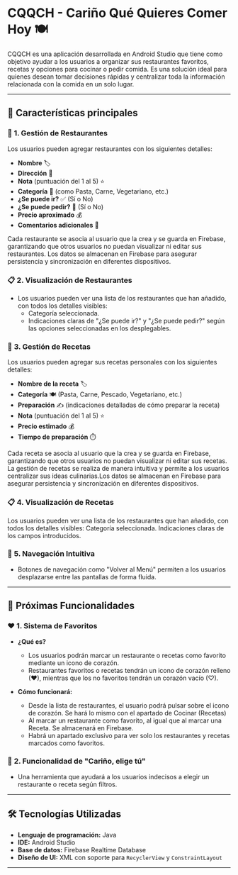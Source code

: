 # CQQCH - Cariño Qué Quieres Comer Hoy 🍽️

CQQCH es una aplicación desarrollada en Android Studio que tiene como objetivo ayudar a los usuarios a organizar sus restaurantes favoritos, recetas y opciones para cocinar o pedir comida. Es una solución ideal para quienes desean tomar decisiones rápidas y centralizar toda la información relacionada con la comida en un solo lugar.

---

## 🚀 **Características principales**

### 🏢 **1. Gestión de Restaurantes**
Los usuarios pueden agregar restaurantes con los siguientes detalles:
  - **Nombre** 🏷️
  - **Dirección** 📍
  - **Nota** (puntuación del 1 al 5) ⭐
  - **Categoría** 🍴 (como Pasta, Carne, Vegetariano, etc.)
  - **¿Se puede ir?** ✅ (Sí o No)
  - **¿Se puede pedir?** 🛵 (Sí o No)
  - **Precio aproximado** 💰
  - **Comentarios adicionales** 📝

  Cada restaurante se asocia al usuario que la crea y se guarda en Firebase, garantizando que otros usuarios no puedan visualizar ni editar sus restaurantes. Los datos se almacenan en Firebase para asegurar persistencia y sincronización en diferentes dispositivos.

### 📋 **2. Visualización de Restaurantes**
- Los usuarios pueden ver una lista de los restaurantes que han añadido, con todos los detalles visibles:
  - Categoría seleccionada.
  - Indicaciones claras de "¿Se puede ir?" y "¿Se puede pedir?" según las opciones seleccionadas en los desplegables.


### 🍳 **3. Gestión de Recetas**

Los usuarios pueden agregar sus recetas personales con los siguientes detalles:

- **Nombre de la receta** 🏷️
- **Categoría** 🍽️ (Pasta, Carne, Pescado, Vegetariano, etc.)
- **Preparación** ✍️ (indicaciones detalladas de cómo preparar la receta)
- **Nota** (puntuación del 1 al 5) ⭐
- **Precio estimado** 💰
- **Tiempo de preparación** ⏱️

Cada receta se asocia al usuario que la crea y se guarda en Firebase, garantizando que otros usuarios no puedan visualizar ni editar sus recetas. La gestión de recetas se realiza de manera intuitiva y permite a los usuarios centralizar sus ideas culinarias.Los datos se almacenan en Firebase para asegurar persistencia y sincronización en diferentes dispositivos.


    
### 📋 4. Visualización de Recetas
Los usuarios pueden ver una lista de los restaurantes que han añadido, con todos los detalles visibles:
Categoría seleccionada.
Indicaciones claras de los campos introducidos.


### 🧭 **5. Navegación Intuitiva**
- Botones de navegación como "Volver al Menú" permiten a los usuarios desplazarse entre las pantallas de forma fluida.


---

## 🌟 **Próximas Funcionalidades**

### ❤️ **1. Sistema de Favoritos**
- **¿Qué es?**
  - Los usuarios podrán marcar un restaurante o recetas como favorito mediante un icono de corazón.
  - Restaurantes favoritos o recetas tendrán un icono de corazón relleno (♥), mientras que los no favoritos tendrán un corazón vacío (♡).


- **Cómo funcionará:**
  - Desde la lista de restaurantes, el usuario podrá pulsar sobre el icono de corazón. Se hará lo mismo con el apartado de Cocinar (Recetas)
  - Al marcar un restaurante como favorito, al igual que al marcar una Receta. Se almacenará en Firebase.
  - Habrá un apartado exclusivo para ver solo los restaurantes y recetas marcados como favoritos.

### 🎲 **2. Funcionalidad de "Cariño, elige tú"**
- Una herramienta que ayudará a los usuarios indecisos a elegir un restaurante o receta según filtros.

---

## 🛠️ **Tecnologías Utilizadas**

- **Lenguaje de programación:** Java
- **IDE:** Android Studio
- **Base de datos:** Firebase Realtime Database
- **Diseño de UI:** XML con soporte para `RecyclerView` y `ConstraintLayout`

---

